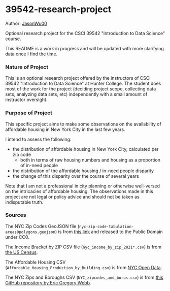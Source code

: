 # 39542-research-project
Author: [JasonWu00](github.com/JasonWu00)

Optional research project for the CSCI 39542 "Introduction to Data Science" course.

This README is a work in progress and will be updated with more clarifying data once I find the time.

### Nature of Project
This is an optional research project offered by the instructors of CSCI 39542 "Introduction to Data Science" at Hunter College. The student does most of the work for the project (deciding project scope, collecting data sets, analyzing data sets, etc) independently with a small amount of instructor oversight.

### Purpose of Project
This specific project aims to make some observations on the availability of affordable housing in New York City in the last few years.

I intend to assess the following:
- the distribution of affordable housing in New York City, calculated per zip code
  - both in terms of raw housing numbers and housing as a proportion of in-need people
- the distribution of the affordable housing / in-need people disparity
- the change of this disparity over the course of several years

Note that I am not a professional in city planning or otherwise well-versed on the intricacies of affordable housing. The observations made in this project are not legal or policy advice and should not be taken as indisputable truth.

### Sources
The NYC Zip Codes GeoJSON file (`nyc-zip-code-tabulation-areas0polygons.geojson`) is from [this link](https://www.kaggle.com/datasets/saidakbarp/nyc-zipcode-geodata?resource=download) and released to the Public Domain under CC0.

The Income Bracket by ZIP CSV file (`nyc_income_by_zip_2021*.csv`) is from [the US Census](https://data.census.gov/table?q=Income+and+Earnings&t=Earnings+(Individuals):Income+(Households,+Families,+Individuals)&g=1600000US3651000,3651000$8600000&tid=ACSST5Y2021.S1901).

The Affordable Housing CSV (`Affordable_Housing_Production_by_Building.csv`) is from [NYC Open Data](https://data.cityofnewyork.us/Housing-Development/Affordable-Housing-Production-by-Building/hg8x-zxpr).

The NYC Zips and Boroughs CSV (`NYC_zipcodes_and_boros.csv`) is from [this GitHub repository by Eric Gregory Webb](https://github.com/erikgregorywebb/nyc-housing/blob/master/Data/nyc-zip-codes.csv).